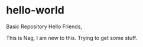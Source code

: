 # hello-world
Basic Repository
Hello Friends,

This is Nag, I am new to this. Trying to get some stuff.
